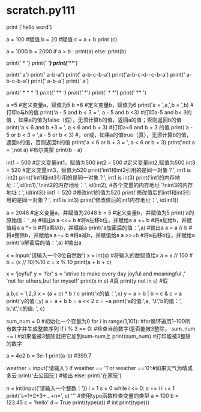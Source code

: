 # scratch.py111
print ('hello word')

a = 100    #赋值
b = 20     #赋值
c = a + b
print (c)

a = 1000
b = 2000
if a > b :
    print(a)
else:
    print(b)

print('  *  ')
print(' ***')
print('*****')

print('      a')
print('    a-b-a')
print('  a-b-c-b-a')
print('a-b-c-d--c-b-a')
print('  a-b-c-b-a')
print('    a-b-a')
print('      a')


print('  * *   * *')
print('*     **     *')
print('*            *')
print('  *        *')
print('      **   ')


a =5                                                     #定义变量a，赋值为5
b =6                                                    #定义变量b，赋值为6
print('a = ',a,',b = ',b)                          #打印a与b的值
print('a - 5 and b < 3 = ', a - 5 and b <3)       #打印a-5 and b< 3的值 ，如果a的值为false（假），无须计算b的值，返回a的值；否则返回b的值
print('a < 6 and b +3 = ', a < 6 and b + 3)      #打印a<6 and b + 3 的值
print('a - 5 or b < 3 = ',a - 5 or b < 3)       #，or或，如果a的值true（真），无须计算b的值，返回a的值，否则返回b的值
print('a < 6 or b + 3 = ', a < 6 or b + 3)
print('not a = ',not a)                               #布尔类型
print(b - a)

int1 = 500                                          #定义变量int1，赋值为500
int2 = 500                                         #定义变量int2,赋值为500
int3 = 520                                        #定义变量int3，赋值为520
print('int1和int2引用的是同一对象？', int1 is int2)
print('int1和int3引用的是同一对象？', int1 is int3)
print('int1的内存地址：',id(int1),'\nint2的内存地址：', id(int2), #各个变量的内存地址
      '\nint3的内存地址：', id(int3))
int1 = 520                                     #修改int1的值为520
print('修改值后的int1和int3引用的是同一对象？', int1 is int3)
print('修改值后的int1内存地址：', id(int1))

a = 2048                             #定义变量a，并赋值为2048
b = 5                                #定义变量b，并赋值为5
print('a的原始值：' ,a)                #输出a
a <<= b                              #将a左移b位，并赋给a
a += b                               #将a加给b，并赋值给a
a *= b                               #将a乘以b，并赋给a
print('a加密后的值：',a)               #输出a
a = a // b                           #将a整除b，并赋给a
a -= b                               #将a减b，并赋值给a
a >>=b                               #将a右移b位，并赋给a
print('a解密后的值：',a)               #输出a

x = input('请输入一个3位自然数')
x = int(x)                      #将输入的数赋值给x
a = x // 100                    #
b = (x // 10)%10
c = x % 10
print(a + b + c)

x = 'joyful'
y = 'for'
s = 'strive to make every day joyful and meaningful ,'\
    'not for others,but for myself'
print(x in s)                                      #真
print(y not in s)                                  #假

a,b,c = 1,2,3
x = (a + c) * b / c
print('x的值：',x)
y = a > b | b > c & c > a
print('y的值:',y)
a = a + b
b = a << 2
c = ~a
print('a的值:',a, '\t','b的值：', b,'\t','c的值: ', c)

sum_num = 0             #初始化一个变量为0
for i in range(1,101):  #for循环遍历1-100所有数字并生成整数序列
    if i % 3 == 0:      #检查当前数字i是否能被3整除，
        sum_num += i    #如果能被3整除就把它加到sum-num上
print(sum_num)          #打印能被3整除的数字

a =  4e2
b = 3e-1
print(a-b)              #399.7

weather = input('请输入')
if weather == '1'or weather =='0':#如果天气为晴或多云
    print('去公园玩')                 #输出
else:
    print('在家玩')

n = int(input('请输入一个整数：'))
i = 1
s = 0
while i <= 0:
    s += i
    i += 1
print('s=1+2+3+...+n=', s)
'''
#使用type函数检查变量的类型
a = 100
b = 123.45
c = 'hello'
d = True
print(type(a))  # int
print(type())
